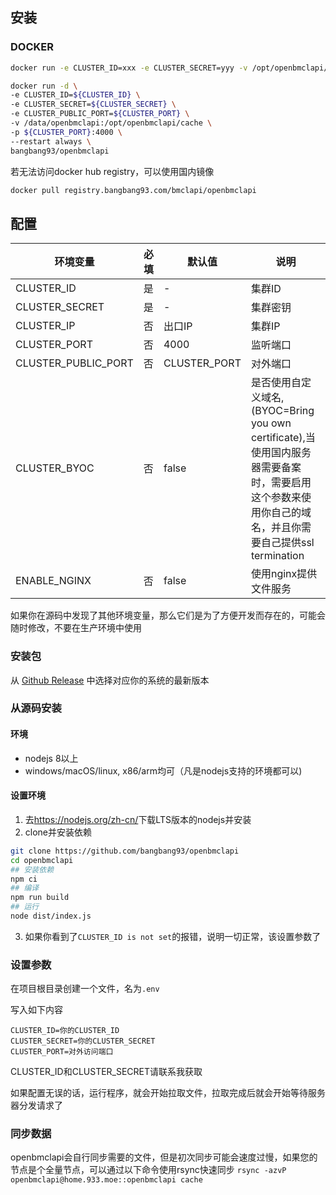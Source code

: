 安装
---
### DOCKER
```bash
docker run -e CLUSTER_ID=xxx -e CLUSTER_SECRET=yyy -v /opt/openbmclapi/cache -p 4000:4000 bangbang93/openbmclapi
```
```bash
docker run -d \
-e CLUSTER_ID=${CLUSTER_ID} \
-e CLUSTER_SECRET=${CLUSTER_SECRET} \
-e CLUSTER_PUBLIC_PORT=${CLUSTER_PORT} \
-v /data/openbmclapi:/opt/openbmclapi/cache \
-p ${CLUSTER_PORT}:4000 \
--restart always \
bangbang93/openbmclapi
```
若无法访问docker hub registry，可以使用国内镜像
```bash
docker pull registry.bangbang93.com/bmclapi/openbmclapi
```

## 配置
| 环境变量                | 必填 | 默认值          | 说明                                                                                                  |
|---------------------|----|--------------|-----------------------------------------------------------------------------------------------------|
| CLUSTER_ID          | 是  | -            | 集群ID                                                                                                |
| CLUSTER_SECRET      | 是  | -            | 集群密钥                                                                                                |
| CLUSTER_IP          | 否  | 出口IP         | 集群IP                                                                                                |
| CLUSTER_PORT        | 否  | 4000         | 监听端口                                                                                                |
| CLUSTER_PUBLIC_PORT | 否  | CLUSTER_PORT | 对外端口                                                                                                |
| CLUSTER_BYOC        | 否  | false        | 是否使用自定义域名,(BYOC=Bring you own certificate),当使用国内服务器需要备案时，需要启用这个参数来使用你自己的域名，并且你需要自己提供ssl termination |
| ENABLE_NGINX        | 否  | false        | 使用nginx提供文件服务                                                                                       |

如果你在源码中发现了其他环境变量，那么它们是为了方便开发而存在的，可能会随时修改，不要在生产环境中使用


### 安装包
 从 [Github Release](https://github.com/bangbang93/openbmclapi/releases) 中选择对应你的系统的最新版本
 
### 从源码安装
#### 环境
 - nodejs 8以上
 - windows/macOS/linux, x86/arm均可（凡是nodejs支持的环境都可以)
#### 设置环境
 1. 去<https://nodejs.org/zh-cn/>下载LTS版本的nodejs并安装
 2. clone并安装依赖
```bash
git clone https://github.com/bangbang93/openbmclapi
cd openbmclapi
## 安装依赖
npm ci
## 编译
npm run build
## 运行
node dist/index.js
```
 3. 如果你看到了`CLUSTER_ID is not set`的报错，说明一切正常，该设置参数了


### 设置参数
在项目根目录创建一个文件，名为`.env`

写入如下内容
```
CLUSTER_ID=你的CLUSTER_ID
CLUSTER_SECRET=你的CLUSTER_SECRET
CLUSTER_PORT=对外访问端口
```
CLUSTER_ID和CLUSTER_SECRET请联系我获取

如果配置无误的话，运行程序，就会开始拉取文件，拉取完成后就会开始等待服务器分发请求了

### 同步数据
openbmclapi会自行同步需要的文件，但是初次同步可能会速度过慢，如果您的节点是个全量节点，可以通过以下命令使用rsync快速同步
`rsync -azvP openbmclapi@home.933.moe::openbmclapi cache`
